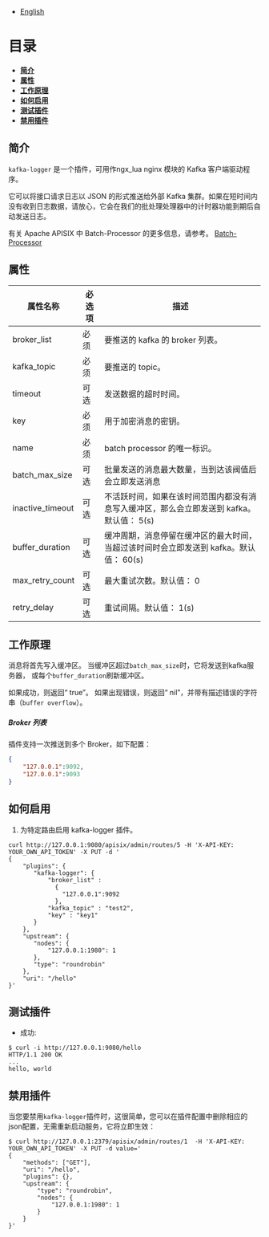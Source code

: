 <!--
#
# Licensed to the Apache Software Foundation (ASF) under one or more
# contributor license agreements.  See the NOTICE file distributed with
# this work for additional information regarding copyright ownership.
# The ASF licenses this file to You under the Apache License, Version 2.0
# (the "License"); you may not use this file except in compliance with
# the License.  You may obtain a copy of the License at
#
#     http://www.apache.org/licenses/LICENSE-2.0
#
# Unless required by applicable law or agreed to in writing, software
# distributed under the License is distributed on an "AS IS" BASIS,
# WITHOUT WARRANTIES OR CONDITIONS OF ANY KIND, either express or implied.
# See the License for the specific language governing permissions and
# limitations under the License.
#
-->

- [English](../../plugins/kafka-logger.md)

# 目录
- [**简介**](#简介)
- [**属性**](#属性)
- [**工作原理**](#工作原理)
- [**如何启用**](#如何启用)
- [**测试插件**](#测试插件)
- [**禁用插件**](#禁用插件)

## 简介

`kafka-logger` 是一个插件，可用作ngx_lua nginx 模块的 Kafka 客户端驱动程序。

它可以将接口请求日志以 JSON 的形式推送给外部 Kafka 集群。如果在短时间内没有收到日志数据，请放心，它会在我们的批处理处理器中的计时器功能到期后自动发送日志。

有关 Apache APISIX 中 Batch-Processor 的更多信息，请参考。
[Batch-Processor](../batch-processor.md)

## 属性

|属性名称          |必选项  |描述|
|---------     |--------|-----------|
| broker_list |必须| 要推送的 kafka 的 broker 列表。|
| kafka_topic |必须| 要推送的 topic。|
| timeout |可选| 发送数据的超时时间。|
| key |必须| 用于加密消息的密钥。|
| name |必须| batch processor 的唯一标识。|
| batch_max_size |可选| 批量发送的消息最大数量，当到达该阀值后会立即发送消息|
| inactive_timeout |可选| 不活跃时间，如果在该时间范围内都没有消息写入缓冲区，那么会立即发送到 kafka。默认值： 5(s)|
| buffer_duration |可选| 缓冲周期，消息停留在缓冲区的最大时间，当超过该时间时会立即发送到 kafka。默认值： 60(s)|
| max_retry_count |可选| 最大重试次数。默认值： 0|
| retry_delay |可选| 重试间隔。默认值： 1(s)|

## 工作原理

消息将首先写入缓冲区。
当缓冲区超过`batch_max_size`时，它将发送到kafka服务器，
或每个`buffer_duration`刷新缓冲区。

如果成功，则返回“ true”。
如果出现错误，则返回“ nil”，并带有描述错误的字符串（`buffer overflow`）。

##### Broker 列表

插件支持一次推送到多个 Broker，如下配置：

```json
{
    "127.0.0.1":9092,
    "127.0.0.1":9093
}
```

## 如何启用

1. 为特定路由启用 kafka-logger 插件。

```shell
curl http://127.0.0.1:9080/apisix/admin/routes/5 -H 'X-API-KEY: YOUR_OWN_API_TOKEN' -X PUT -d '
{
    "plugins": {
       "kafka-logger": {
           "broker_list" :
             {
               "127.0.0.1":9092
             },
           "kafka_topic" : "test2",
           "key" : "key1"
       }
    },
    "upstream": {
       "nodes": {
           "127.0.0.1:1980": 1
       },
       "type": "roundrobin"
    },
    "uri": "/hello"
}'
```

## 测试插件

* 成功:

```shell
$ curl -i http://127.0.0.1:9080/hello
HTTP/1.1 200 OK
...
hello, world
```

## 禁用插件

当您要禁用`kafka-logger`插件时，这很简单，您可以在插件配置中删除相应的json配置，无需重新启动服务，它将立即生效：

```shell
$ curl http://127.0.0.1:2379/apisix/admin/routes/1  -H 'X-API-KEY: YOUR_OWN_API_TOKEN' -X PUT -d value='
{
    "methods": ["GET"],
    "uri": "/hello",
    "plugins": {},
    "upstream": {
        "type": "roundrobin",
        "nodes": {
            "127.0.0.1:1980": 1
        }
    }
}'
```
